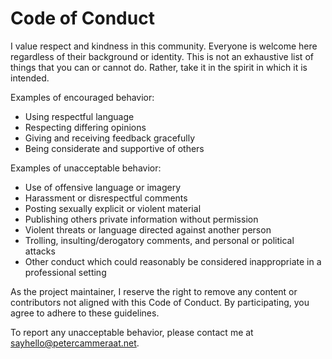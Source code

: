 # Code of Conduct

I value respect and kindness in this community. Everyone is welcome here regardless of their background or identity. 
This is not an exhaustive list of things that you can or cannot do. Rather, take it in the spirit in which it is intended.

Examples of encouraged behavior:

- Using respectful language
- Respecting differing opinions
- Giving and receiving feedback gracefully
- Being considerate and supportive of others

Examples of unacceptable behavior:

- Use of offensive language or imagery
- Harassment or disrespectful comments
- Posting sexually explicit or violent material
- Publishing others private information without permission
- Violent threats or language directed against another person
- Trolling, insulting/derogatory comments, and personal or political attacks
- Other conduct which could reasonably be considered inappropriate in a professional setting

As the project maintainer, I reserve the right to remove any content or contributors not aligned with this Code of Conduct. By participating, you agree to adhere to these guidelines.

To report any unacceptable behavior, please contact me at [sayhello@petercammeraat.net](mailto:sayhello@petercammeraat.net).
